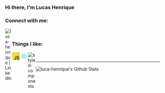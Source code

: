 ### Hi there, I'm Lucas Henrique

### Connect with me:

[<img align="left" alt="luca-henrique | LinkedIn" width="22px" src="https://cdn.jsdelivr.net/npm/simple-icons@v3/icons/linkedin.svg" />][linkedin]

<br />

### Things I like:

<img align="left" alt="JavaScript" width="26px" src="https://raw.githubusercontent.com/github/explore/80688e429a7d4ef2fca1e82350fe8e3517d3494d/topics/javascript/javascript.png" />
<img align="left" alt="React" width="26px" src="https://raw.githubusercontent.com/github/explore/80688e429a7d4ef2fca1e82350fe8e3517d3494d/topics/react/react.png" />
<img align="left" alt="styled-components" width="26px" src="https://raw.githubusercontent.com/styled-components/brand/master/styled-components.png" />

<br />


---

<!-- ### 📺 Latest YouTube Videos -->
<!-- YOUTUBE:START -->
<!-- YOUTUBE:END -->

<!-- --- -->

<!-- ### 📕 Latest Blog Posts -->
<!-- BLOG-POST-LIST:START -->
<!-- BLOG-POST-LIST:END -->

<!-- --- -->

<!-- --- -->

<img align="left" alt="luca-henrique's Github Stats" src="https://github-readme-stats.vercel.app/api?username=luca-henrique&show_icons=true&hide_border=true" />

[linkedin]: https://www.linkedin.com/in/lucas-henrique-paes-a5951815a/
